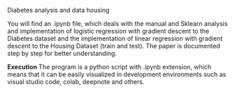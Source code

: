 Diabetes analysis and data housing

You will find an .ipynb file, which deals with the manual and Sklearn analysis and implementation of logistic regression with gradient descent to the Diabetes dataset and the implementation of linear regression with gradient descent to the Housing Dataset (train and test). The paper is documented step by step for better understanding.


**Execution** 
The program is a python script with .ipynb extension, which means that it can be easily visualized in development environments such as visual studio code, colab, deepnote and others.
